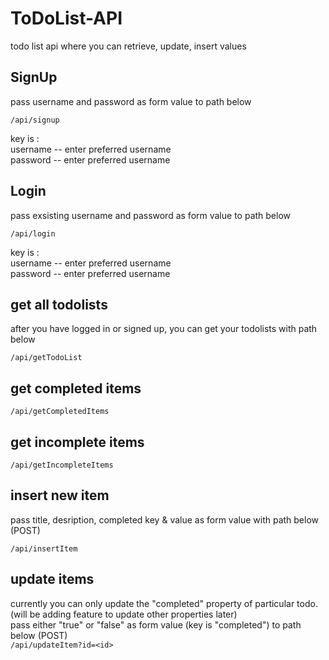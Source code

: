 # ToDoList-API
todo list api where you can retrieve, update, insert values 


## SignUp
pass username and password as form value to path below

`/api/signup`

key is :   
  username -- enter preferred username  
  password -- enter preferred username  

## Login
pass exsisting username and password as form value to path below

`/api/login`

key is :   
  username -- enter preferred username  
  password -- enter preferred username  

## get all todolists
after you have logged in or signed up, you can get your todolists with path below

`/api/getTodoList`

## get completed items
`/api/getCompletedItems`

## get incomplete items
`/api/getIncompleteItems`

## insert new item
pass title, desription, completed key & value as form value with path below (POST)

`/api/insertItem`

## update items
currently you can only update the "completed" property of particular todo.  
(will be adding feature to update other properties later)   
pass either "true" or "false" as form value (key is "completed") to path below (POST)  
`/api/updateItem?id=<id>`


